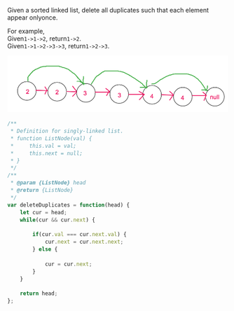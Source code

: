 Given a sorted linked list, delete all duplicates such that each element appear onlyonce.

For example,  
Given`1->1->2`, return`1->2`.  
Given`1->1->2->3->3`, return`1->2->3`.

![](/assets/duplicate_list.png)

```js
/**
 * Definition for singly-linked list.
 * function ListNode(val) {
 *     this.val = val;
 *     this.next = null;
 * }
 */
/**
 * @param {ListNode} head
 * @return {ListNode}
 */
var deleteDuplicates = function(head) {
    let cur = head;
    while(cur && cur.next) {

        if(cur.val === cur.next.val) {
            cur.next = cur.next.next;
        } else {

            cur = cur.next;
        }
    }

    return head;
};
```




